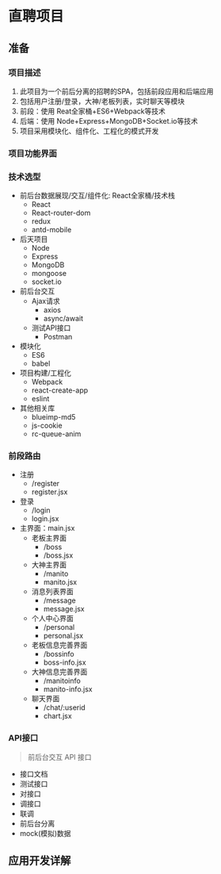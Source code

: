 # 直聘项目

## 准备

### 项目描述

1. 此项目为一个前后分离的招聘的SPA，包括前段应用和后端应用
2. 包括用户注册/登录，大神/老板列表，实时聊天等模块
3. 前段：使用 Reat全家桶+ES6+Webpack等技术
4. 后端：使用 Node+Express+MongoDB+Socket.io等技术
5. 项目采用模块化、组件化、工程化的模式开发

### 项目功能界面

### 技术选型

- 前后台数据展现/交互/组件化: React全家桶/技术栈
  - React
  - React-router-dom
  - redux
  - antd-mobile
- 后天项目
  - Node
  - Express
  - MongoDB
  - mongoose
  - socket.io
- 前后台交互
  - Ajax请求
    - axios
    - async/await
  - 测试API接口
    - Postman
- 模块化
  - ES6
  - babel
- 项目构建/工程化
  - Webpack
  - react-create-app
  - eslint
- 其他相关库
  - blueimp-md5
  - js-cookie
  - rc-queue-anim

### 前段路由

- 注册
  - /register
  - register.jsx
- 登录
  - /login
  - login.jsx
- 主界面：main.jsx
  - 老板主界面
    - /boss
    - /boss.jsx
  - 大神主界面
    - /manito
    - manito.jsx
  - 消息列表界面
    - /message
    - message.jsx
  - 个人中心界面
    - /personal
    - personal.jsx
  - 老板信息完善界面
    - /bossinfo
    - boss-info.jsx
  - 大神信息完善界面
    - /manitoinfo
    - manito-info.jsx
  - 聊天界面
    - /chat/:userid
    - chart.jsx

### API接口

> 前后台交互 API 接口

- 接口文档
- 测试接口
- 对接口
- 调接口
- 联调
- 前后台分离
- mock(模拟)数据

## 应用开发详解